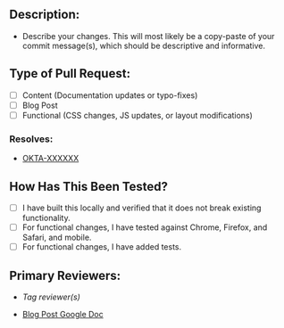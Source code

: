 ## Description:
- Describe your changes. This will most likely be a copy-paste of your commit
  message(s), which should be descriptive and informative.

## Type of Pull Request:
<!--- What types of PR is this? Put an `x` in all the boxes that apply: -->
- [ ] Content (Documentation updates or typo-fixes)
- [ ] Blog Post
- [ ] Functional (CSS changes, JS updates, or layout modifications)

### Resolves:
* [OKTA-XXXXXX](https://oktainc.atlassian.net/browse/OKTA-XXXXXX)

## How Has This Been Tested?
- [ ] I have built this locally and verified that it does not break existing functionality.
- [ ] For functional changes, I have tested against Chrome, Firefox, and Safari, and mobile.
- [ ] For functional changes, I have added tests.

## Primary Reviewers:
<!--- Blog: DevBlog team + DevEx -->
<!--- Content: Doc + home team -->
<!--- Functional: DevEx -->
- *Tag reviewer(s)*
<!--- For Blog posts, add the Google Docs link below -->
- [Blog Post Google Doc](https://docs.google.com)
